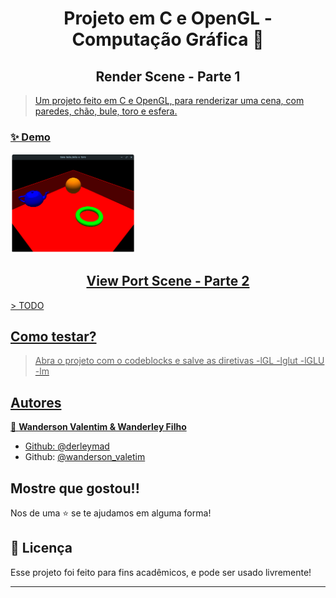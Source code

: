 <h1 align="center">Projeto em C e OpenGL - Computação Gráfica 🎨</h1>

<h2 align="center">Render Scene - Parte 1 </h1>
<p>
  <a href="https://github.com/derleymad/render-openGL-3d" target="_blank">

> Um projeto feito em C e OpenGL, para renderizar uma cena, com paredes, chão, bule, toro e esfera.


### ✨ Demo
<p float="left">
  <img src="images/main.png" width="200" />
</p>

<h2 align="center">View Port Scene - Parte 2 </h1>
> TODO

## Como testar?


> Abra o projeto com o codeblocks e salve as diretivas -lGL -lglut -lGLU -lm

## Autores

👤 **Wanderson Valentim & Wanderley Filho**

* Github: [@derleymad](https://github.com/derleymad)
* Github: [@wanderson_valetim](https://github.com/Wanderson-Valentim)

## Mostre que gostou!!

Nos de uma ⭐️ se te ajudamos em alguma forma!

## 📝 Licença

Esse projeto foi feito para fins acadêmicos, e pode ser usado livremente!

***
